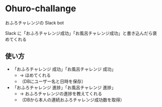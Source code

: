 # Ohuro-challange
おふろチャレンジの Slack bot

Slack に「おふろチャレンジ成功」「お風呂チャレンジ成功」と書き込んだら褒めてくれる

## 使い方
* 「おふろチャレンジ 成功」「お風呂チャレンジ 成功」
  * → ほめてくれる
  * （DBにユーザー名と日時を保存）
* 「おふろチャレンジ 進捗」「お風呂チャレンジ 進捗」
  * → おふろチャレンジの進捗を教えてくれる
  * （DBから本人の連続おふろチャレンジ成功数を取得）

